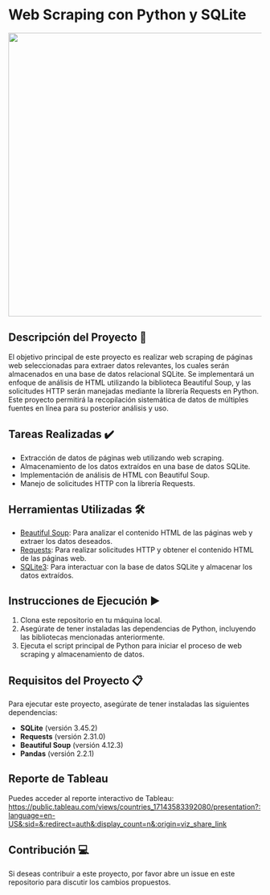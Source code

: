 # Web Scraping con Python y SQLite
<img align="center" width="1000" height="565" src="https://th.bing.com/th/id/R.b99ee2e1ee4efe95b849d5638ba92fd8?rik=AnKAN0T2KBVS7g&pid=ImgRaw&r=0">

## Descripción del Proyecto 📝
El objetivo principal de este proyecto es realizar web scraping de páginas web seleccionadas para extraer datos relevantes, los cuales serán almacenados en una base de datos relacional SQLite. Se implementará un enfoque de análisis de HTML utilizando la biblioteca Beautiful Soup, y las solicitudes HTTP serán manejadas mediante la librería Requests en Python. Este proyecto permitirá la recopilación sistemática de datos de múltiples fuentes en línea para su posterior análisis y uso.

## Tareas Realizadas ✔️
- Extracción de datos de páginas web utilizando web scraping.
- Almacenamiento de los datos extraídos en una base de datos SQLite.
- Implementación de análisis de HTML con Beautiful Soup.
- Manejo de solicitudes HTTP con la librería Requests.

## Herramientas Utilizadas 🛠️
- [Beautiful Soup](https://www.crummy.com/software/BeautifulSoup/bs4/doc/): Para analizar el contenido HTML de las páginas web y extraer los datos deseados.
- [Requests](https://docs.python-requests.org/en/latest/): Para realizar solicitudes HTTP y obtener el contenido HTML de las páginas web.
- [SQLite3](https://docs.python.org/3/library/sqlite3.html): Para interactuar con la base de datos SQLite y almacenar los datos extraídos.

## Instrucciones de Ejecución ▶️
1. Clona este repositorio en tu máquina local.
2. Asegúrate de tener instaladas las dependencias de Python, incluyendo las bibliotecas mencionadas anteriormente.
3. Ejecuta el script principal de Python para iniciar el proceso de web scraping y almacenamiento de datos.

## Requisitos del Proyecto 📋
Para ejecutar este proyecto, asegúrate de tener instaladas las siguientes dependencias:

- **SQLite** (versión 3.45.2)
- **Requests** (versión 2.31.0)
- **Beautiful Soup** (versión 4.12.3)
- **Pandas** (versión 2.2.1)

## Reporte de Tableau
Puedes acceder al reporte interactivo de Tableau: https://public.tableau.com/views/countries_17143583392080/presentation?:language=en-US&:sid=&:redirect=auth&:display_count=n&:origin=viz_share_link

## Contribución 💻
Si deseas contribuir a este proyecto, por favor abre un issue en este repositorio para discutir los cambios propuestos.
